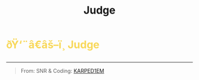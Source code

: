 ﻿---
lang: en-US
title: Judge
prev: Jailer
next: Knight
---
# <font color="#f8d85a">ðŸ‘¨â€âš–ï¸ <b>Judge</b></font> <Badge text="Killing" type="tip" vertical="middle"/>
---

> From: SNR & Coding: [KARPED1EM](https://github.com/KARPED1EM)


